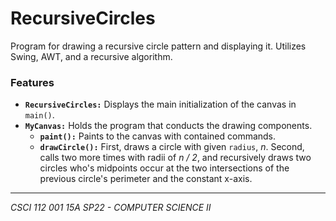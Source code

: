 # RecursiveCircles

Program for drawing a recursive circle pattern and displaying it. Utilizes Swing, AWT, and a recursive algorithm.

### Features

- **`RecursiveCircles:`** Displays the main initialization of the canvas in `main()`.
- **`MyCanvas:`** Holds the program that conducts the drawing components.
  - **`paint():`** Paints to the canvas with contained commands.
  - **`drawCircle():`** First, draws a circle with given `radius`, *n*. Second, calls two more times with radii of *n / 2*, and recursively draws two circles who's midpoints occur at the two intersections of the previous circle's perimeter and the constant x-axis.
  
---

*CSCI 112 001 15A SP22 - COMPUTER SCIENCE II*
